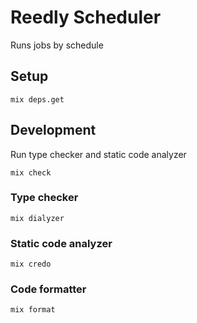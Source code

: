 # Reedly Scheduler

Runs jobs by schedule


## Setup

    mix deps.get


## Development

Run type checker and static code analyzer

    mix check

### Type checker

    mix dialyzer

### Static code analyzer

    mix credo

### Code formatter

    mix format
